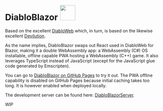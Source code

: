 # DiabloBlazor <img src="https://devblogs.microsoft.com/aspnet/wp-content/uploads/sites/16/2019/04/BrandBlazor_nohalo_1000x.png" width="50" height="50" />

Based on the excellent [DiabloWeb](https://github.com/d07RiV/diabloweb) which, in turn, is based on the likewise excellent [Devilution](https://github.com/diasurgical/devilution).

As the name implies, DiabloBlazor swaps out React used in DiabloWeb for Blazor, making it a double WebAssembly app: a WebAssembly (C#) OS installable, offline capable PWA hosting a WebAssembly (C++) game. It also leverages TypeScript instead of JavaScript (except for the JavaScript glue code generated by Emscripten).

You can go to [DiabloBlazor on GitHub Pages](https://n-stefan.github.io/diabloblazor) to try it out. The PWA offline capability is disabled on GitHub Pages because initial caching takes too long. It is however enabled when deployed locally.

The development server can be found here: [DiabloBlazorServer](https://github.com/n-stefan/diabloblazorserver).

WIP
